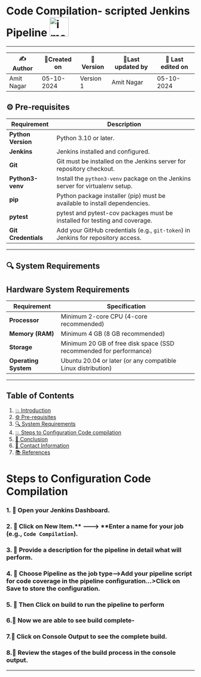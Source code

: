 # Code Compilation- scripted Jenkins Pipeline <img width="51" alt="image" src="https://github.com/user-attachments/assets/ce666869-4766-4f9d-9bfa-3627a76843f0">


---  

| ✍Author      | 📅Created on  |📌 Version    | 📝Last updated by |📅 Last edited on |
|-------------|-------------|------------|-----------------|----------------|
| Amit Nagar | 05-10-2024  | Version 1  | Amit Nagar   | 05-10-2024     |


## ⚙️ Pre-requisites

| Requirement         | Description                                                                 |
|---------------------|-----------------------------------------------------------------------------|
| **Python Version**   | Python 3.10 or later.                                                       |
| **Jenkins**          | Jenkins installed and configured.                                           |
| **Git**              | Git must be installed on the Jenkins server for repository checkout.        |
| **Python3-venv**     | Install the `python3-venv` package on the Jenkins server for virtualenv setup.|
| **pip**              | Python package installer (pip) must be available to install dependencies.   |
| **pytest**           | pytest and pytest-cov packages must be installed for testing and coverage.  |
| **Git Credentials**  | Add your GitHub credentials (e.g., `git-token`) in Jenkins for repository access.|

---

## 🔍 System Requirements

## Hardware System Requirements

| Requirement          | Specification                                                     |
|----------------------|-------------------------------------------------------------------|
| **Processor**        | Minimum 2-core CPU (4-core recommended)                           |
| **Memory (RAM)**     | Minimum 4 GB (8 GB recommended)                                   |
| **Storage**          | Minimum 20 GB of free disk space (SSD recommended for performance)|
| **Operating System** | Ubuntu 20.04 or later (or any compatible Linux distribution)      |



---
## Table of Contents
1. [💥 Introduction](#-introduction)
2. [⚙️ Pre-requisites](#-pre-requisites)
3. [🔍 System Requirements](#-system-requirements)
4. [💥 Steps to Configuration Code compilation](#-steps-to-conguration-code-compilation)
5. [📛 Conclusion](#-conclusion)
6. [📧 Contact Information](#-contact-information)
7. [📚 References](#-references)


# Steps to Configuration Code Compilation
### 1. 🚀 Open your Jenkins Dashboard.


### 2. 🚀 Click on **New Item**.** ---> **Enter a name for your job (e.g., `Code Compilation`).



### 3. 🚀 Provide a description for the pipeline in detail what will perform.


### 4. 🚀 Choose Pipeline as the job type-->Add your pipeline script for code coverage in the pipeline configuration...>Click on Save to store the configuration.



### 5. 🚀 Then Click on build to run the pipeline to perform



### 6.🚀 Now we are able to see build complete-



### 7.🚀 Click on Console Output to see the complete build.



### 8.🚀 Review the stages of the build process in the console output.

---
